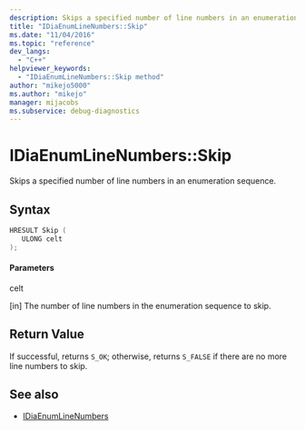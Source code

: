 ```yaml
---
description: Skips a specified number of line numbers in an enumeration sequence.
title: "IDiaEnumLineNumbers::Skip"
ms.date: "11/04/2016"
ms.topic: "reference"
dev_langs:
  - "C++"
helpviewer_keywords:
  - "IDiaEnumLineNumbers::Skip method"
author: "mikejo5000"
ms.author: "mikejo"
manager: mijacobs
ms.subservice: debug-diagnostics
---
```


# IDiaEnumLineNumbers::Skip

Skips a specified number of line numbers in an enumeration sequence.

## Syntax

```c++
HRESULT Skip ( 
   ULONG celt
);
```

#### Parameters

celt

[in] The number of line numbers in the enumeration sequence to skip.

## Return Value

If successful, returns `S_OK`; otherwise, returns `S_FALSE` if there are no more line numbers to skip.

## See also

- [IDiaEnumLineNumbers](../../debugger/debug-interface-access/idiaenumlinenumbers.md)
